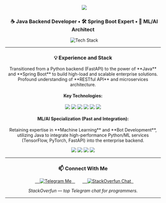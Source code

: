 <p align="center">
  <img src="https://readme-typing-svg.demolab.com?font=Fira+Code&size=24&duration=4000&pause=1000&color=CCCCCC&center=true&vCenter=true&width=600&lines=Wake+up,+Neo...;The+Matrix+has+you.;You+are+the+Java+One...;Knock+knock,+Dev." />
</p>

<h3 align="center">
  ☕ Java Backend Developer • 🛠 Spring Boot Expert • 🤖 ML/AI Architect
</h3>

<p align="center">
  <img src="https://skillicons.dev/icons?i=java,spring,boot,postgres,maven,gradle,linux,git,python,tensorflow,pytorch&perline=11" alt="Tech Stack" />
</p>

---

<h3 align="center">💡 Experience and Stack</h3>

<p align="center">
    Transitioned from a Python backend (FastAPI) to the power of **Java** and **Spring Boot** to build high-load and scalable enterprise solutions. Profound understanding of **RESTful API** and microservices architecture.
</p>

<h4 align="center">Key Technologies:</h4>
<p align="center">
    <img src="https://img.shields.io/badge/Java%208+-ED8B00?style=for-the-badge&logo=openjdk&logoColor=white" />
    <img src="https://img.shields.io/badge/Spring%20Boot-6DB33F?style=for-the-badge&logo=spring&logoColor=white" />
    <img src="https://img.shields.io/badge/Spring%20Data%20JPA-6DB33F?style=for-the-badge&logo=spring&logoColor=white" />
    <img src="https://img.shields.io/badge/RESTful%20API-darkgreen?style=for-the-badge&logo=rest&logoColor=white" />
    <img src="https://img.shields.io/badge/PostgreSQL-316192?style=for-the-badge&logo=postgresql&logoColor=white" />
    <img src="https://img.shields.io/badge/Maven-C71A36?style=for-the-badge&logo=apache-maven&logoColor=white" />
</p>

<h4 align="center">ML/AI Specialization (Past and Integration):</h4>
<p align="center">
    Retaining expertise in **Machine Learning** and **Bot Development**, utilizing Java to integrate high-performance Python/ML services (TensorFlow, PyTorch, FastAPI) into the enterprise backend.
</p>
<p align="center">
    <img src="https://img.shields.io/badge/Python-3776AB?style=for-the-badge&logo=python&logoColor=white" />
    <img src="https://img.shields.io/badge/TensorFlow-FF6F00?style=for-the-badge&logo=tensorflow&logoColor=white" />
    <img src="https://img.shields.io/badge/PyTorch-EE4C2C?style=for-the-badge&logo=pytorch&logoColor=white" />
    <img src="https://img.shields.io/badge/FastAPI-009688?style=for-the-badge&logo=fastapi&logoColor=white" />
</p>

---

<h3 align="center">📫 Connect With Me</h3>

<p align="center">
  <a href="https://t.me/cobralicious" target="_blank">
    <img alt="Telegram Me" src="https://img.shields.io/badge/@cobralicious-2CA5E0?style=for-the-badge&logo=telegram&logoColor=white" />
  </a>
  &nbsp;
  <a href="https://t.me/StackOverfunChat" target="_blank">
    <img alt="StackOverfun Chat" src="https://img.shields.io/badge/Join-StackOverfun_Chat-0088cc?style=for-the-badge&logo=telegram&logoColor=white" />
  </a>
</p>

<p align="center"><i>StackOverfun — top Telegram chat for programmers.</i></p>

---

